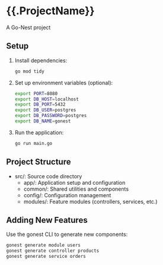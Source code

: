 # {{.ProjectName}}

A Go-Nest project

## Setup

1. Install dependencies:
   ```bash
   go mod tidy
   ```

2. Set up environment variables (optional):
   ```bash
   export PORT=8080
   export DB_HOST=localhost
   export DB_PORT=5432
   export DB_USER=postgres
   export DB_PASSWORD=postgres
   export DB_NAME=gonest
   ```

3. Run the application:
   ```bash
   go run main.go
   ```

## Project Structure

- src/: Source code directory
  - app/: Application setup and configuration
  - common/: Shared utilities and components
  - config/: Configuration management
  - modules/: Feature modules (controllers, services, etc.)

## Adding New Features

Use the gonest CLI to generate new components:

```bash
gonest generate module users
gonest generate controller products
gonest generate service orders
``` 